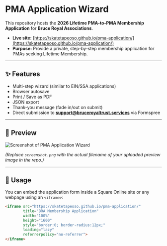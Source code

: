 # PMA Application Wizard

This repository hosts the **2026 Lifetime PMA-to-PMA Membership Application** for **Bruce Royal Associations**.

- **Live site:** [https://skatetapeoso.github.io/pma-application/](https://skatetapeoso.github.io/pma-application/)
- **Purpose:** Provide a private, step-by-step membership application for PMAs seeking Lifetime Membership.

---

## ✨ Features
- Multi-step wizard (similar to EIN/SSA applications)
- Browser autosave
- Print / Save as PDF
- JSON export
- Thank-you message (fade in/out on submit)
- Direct submission to **support@bruceroyaltrust.services** via Formspree

---

## 📸 Preview
![Screenshot of PMA Application Wizard](screenshot.png)

*(Replace `screenshot.png` with the actual filename of your uploaded preview image in the repo.)*

---

## 🚀 Usage
You can embed the application form inside a Square Online site or any webpage using an `<iframe>`:

```html
<iframe src="https://skatetapeoso.github.io/pma-application/"
        title="BRA Membership Application"
        width="100%"
        height="1600"
        style="border:0; border-radius:12px;"
        loading="lazy"
        referrerpolicy="no-referrer">
</iframe>
